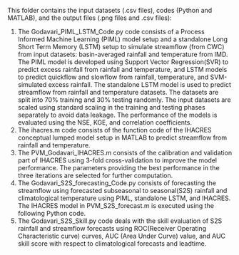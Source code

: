 This folder contains the input datasets (.csv files), codes (Python and MATLAB), and the output files (.png files and .csv files):
1. The Godavari_PIML_LSTM_Code.py code consists of a Process Informed Machine Learning (PIML) model setup and a standalone Long Short Term Memory (LSTM) setup to simulate streamflow (from CWC) from input datasets: basin-averaged rainfall and temperature from IMD.
   The PIML model is developed using Support Vector Regression(SVR) to predict excess rainfall from rainfall and temperature, and LSTM models to predict quickflow and slowflow from rainfall, temperature, and SVM-simulated excess rainfall.
   The standalone LSTM model is used to predict streamflow from rainfall and temperature datasets.
   The datasets are split into 70% training and 30% testing randomly. The input datasets are scaled using standard scaling in the training and testing phases separately to avoid data leakage.
   The performance of the models is evaluated using the NSE, KGE, and correlation coefficients.
2. The ihacres.m code consists of the function code of the IHACRES conceptual lumped model setup in MATLAB to predict streamflow from rainfall and temperature.
3. The PVM_Godavari_IHACRES.m consists of the calibration and validation part of IHACRES using 3-fold cross-validation to improve the model performance. The parameters providing the best performance in the three iterations are selected for further computation.
4. The Godavari_S2S_forecasting_Code.py consists of forecasting the streamflow using forecasted subseasonal to seasonal(S2S) rainfall and climatological temperature using PIML, standalone LSTM, and IHACRES. The IHACRES model in PVM_S2S_forecast.m is executed using the following Python code.
5. The Godavari_S2S_Skill.py code deals with the skill evaluation of S2S rainfall and streamflow forecasts using ROC(Receiver Operating Characteristic curve) curves, AUC (Area Under Curve) value, and AUC skill score with respect to climatological forecasts and leadtime. 
